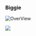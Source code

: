 ### Biggie

![OverView](https://github-readme-stats.vercel.app/api?username=anuraghazra&show_icons=true&theme=vue)


![](https://komarev.com/ghpvc/?username=your-github-biggiemedium)

<!--
**biggiemedium/biggiemedium** is a ✨ _special_ ✨ repository because its `README.md` (this file) appears on your GitHub profile.



Here are some ideas to get you started:

- Im currently working on Frost Client which was a client I started for fun
- You Cant contact me on Discord @px#7685
